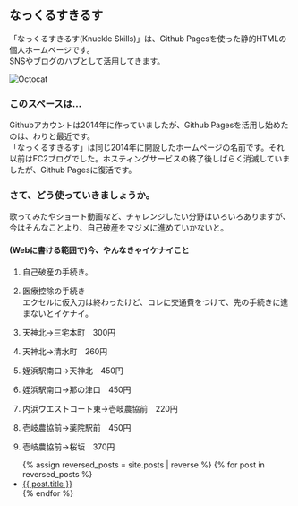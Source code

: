## なっくるすきるす

「なっくるすきるす(Knuckle Skills)」は、Github Pagesを使った静的HTMLの個人ホームページです。  
SNSやブログのハブとして活用してきます。

<img src="https://github.githubassets.com/images/icons/emoji/octocat.png" alt="Octocat" />

### このスペースは…

Githubアカウントは2014年に作っていましたが、Github Pagesを活用し始めたのは、わりと最近です。  
「なっくるすきるす」は同じ2014年に開設したホームページの名前です。それ以前はFC2ブログでした。ホスティングサービスの終了後しばらく消滅していましたが、Github Pagesに復活です。

### さて、どう使っていきましょうか。

歌ってみたやショート動画など、チャレンジしたい分野はいろいろありますが、今はそんなことより、自己破産をマジメに進めていかないと。

#### (Webに書ける範囲で)今、やんなきゃイケナイこと

1. 自己破産の手続き。
1. 医療控除の手続き<br>エクセルに仮入力は終わったけど、コレに交通費をつけて、先の手続きに進まないとイケナイ。

  1.  天神北→三宅本町　300円
  1.  天神北→清水町　260円
  1.  姪浜駅南口→天神北　450円
  1.  姪浜駅南口→那の津口　450円
  1.  内浜ウエストコート東→壱岐農協前　220円
  1.  壱岐農協前→薬院駅前　450円
  1.  壱岐農協前→桜坂　370円

<ul>
  {% assign reversed_posts = site.posts | reverse %}
  {% for post in reversed_posts %}
    <li>
      <a href="{{ post.url }}">{{ post.title }}</a>
    </li>
  {% endfor %}
</ul>

<script>
  // ブラウザの表示幅によって表示内容を変える
  var width = window.innerWidth;

  if (width > 1220) {
    var contwidth = 200;
    var data = '<p><a href="table.html">PC専用コンテンツ（PCでごらんください)</a></p>';
    if (width > 1630) {
      var contwidth = 610;
      var data = '<iframe src="table.html" width="605" height="780" frameborder="0" allowfullscreen></iframe>';
    }
    document.write('<div style="border: 1px solid #e1e4e8; border-radius: 6px; padding: 16px; margin-bottom: 16px; width: ' + contwidth + 'px;position: fixed;top: 0; right: 0;">');
    document.write(data);
    document.write('</div>');
  }
</script>
